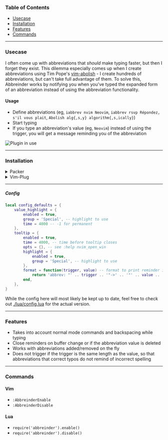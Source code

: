 ### Table of Contents
+ [Usecase](#usecase)
+ [Installation](#installation)
+ [Features](#features)
+ [Commands](#commands)

---

### Usecase
I often come up with abbreviations that _should_ make typing faster, but then I forget they exist.
This dilemma especially comes up when I create abbreviations using Tim Pope's [vim-abolish](https://github.com/tpope/vim-abolish) - I create hundreds of abbreviations, but can't take full advantage of them. To solve this, Abbreinder works by notifying you when you've typed the expanded form of an abbreviation instead of using the abbreviation functionality.


#### Usage
+ Define abbreviations (eg, `iabbrev nvim Neovim`, `iabbrev rsvp Répondez, s'il vous plait`, `Abolish alg{,s,y} algorithm{,s,ically}`)
+ Start typing
+ If you type an abbreviation's value (eg, `Neovim`) instead of using the trigger, you will get a message reminding you of the abbreviation

![Plugin in use](https://user-images.githubusercontent.com/18606569/149605161-ab656f03-bb0a-4e7b-a68f-ce7f44f169b1.gif)


---

### Installation

<details>
    <summary>Packer</summary>

```lua
use {
    '0styx0/abbreinder.nvim',
    requires = {
        {
            '0styx0/abbremand.nvim',
            module = 'abbremand' -- if want to lazy load
        }
    },
    config = function()
        -- config can be empty to stay with defaults
        -- or anything can be changed, with anything unspecified
        -- retaining the default values
        require'abbreinder'.setup()
    end,
    event = 'BufRead', -- if want lazy load
}
```

</details>

<details>
    <summary>Vim-Plug</summary>

```vim
call plug#begin()
    Plug '0styx0/abbremand.nvim'
    Plug '0styx0/abbreinder.nvim'
call plug#end()

augroup setup_abbreinder
    autocmd BufRead * :lua require'abbreinder'.setup()
augroup END
```
</details>

----

##### Config

```lua
local config_defaults = {
    value_highlight = {
        enabled = true,
        group = 'Special', -- highlight to use
        time = 4000 -- -1 for permanent
    },
    tooltip = {
        enabled = true,
        time = 4000, -- time before tooltip closes
        opts = {}, -- see :help nvim_open_win
        highlight = {
            enabled = true,
            group = 'Special', -- highlight to use
        },
        format = function(trigger, value) -- format to print reminder in
            return 'abbrev: "' .. trigger .. '"->' .. '"' .. value .. '"'
        end,
    },
}
```
While the config here will most likely be kept up to date, feel free to check out [./lua/config.lua](./lua/config.lua) for the actual version.

---

### Features
+ Takes into account normal mode commands and backspacing while typing
+ Close reminders on buffer change or if the abbreviation value is deleted
+ Works with abbreviations added/removed on the fly
+ Does not trigger if the trigger is the same length as the value, so that abbreviations that correct typos do not remind of incorrect spelling

---

### Commands

#### Vim
+ `:AbbreinderEnable`
+ `:AbbreinderDisable`

#### Lua
+ `require('abbreinder').enable()`
+ `require('abbreinder').disable()`

